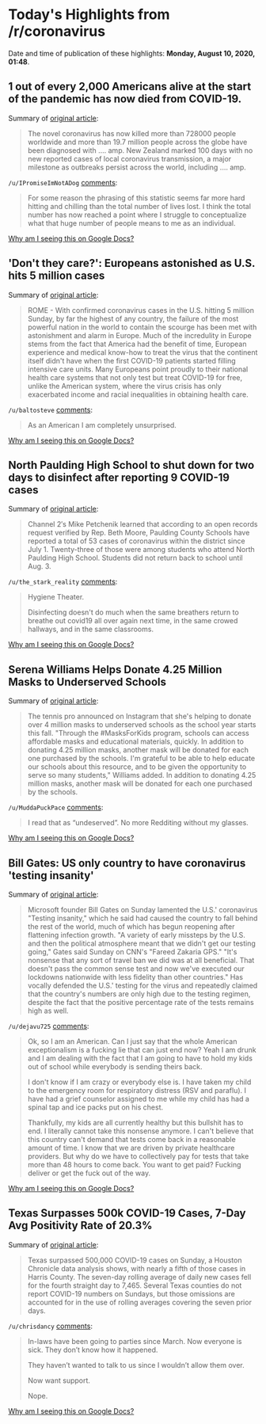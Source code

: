 # Today's Highlights from /r/coronavirus

Date and time of publication of these highlights: **Monday, August 10, 2020, 01:48**.

## 1 out of every 2,000 Americans alive at the start of the pandemic has now died from COVID-19.

Summary of [original article](https://news.google.com/covid19/map?hl=en-US&mid=%2Fm%2F09c7w0&gl=US&ceid=US%3Aen):

> The novel coronavirus has now killed more than 728000 people worldwide and more than 19.7 million people across the globe have been diagnosed with .... amp. New Zealand marked 100 days with no new reported cases of local coronavirus transmission, a major milestone as outbreaks persist across the world, including .... amp.

`/u/IPromiseImNotADog` [comments](https://www.reddit.com/r/Coronavirus/comments/i6zble/1_out_of_every_2000_americans_alive_at_the_start/):

> For some reason the phrasing of this statistic seems far more hard hitting and chilling than the total number of lives lost. I think the total number has now reached a point where I struggle to conceptualize what that huge number of people means to me as an individual.

[Why am I seeing this on Google Docs?](https://docs.google.com/document/d/1Dc6We63vOXIZsc0op-Bt4abqkYjXzOigalQqFxmvvbM/edit?usp=sharing)

## 'Don't they care?': Europeans astonished as U.S. hits 5 million cases

Summary of [original article](https://www.ctvnews.ca/health/coronavirus/don-t-they-care-europeans-astonished-as-u-s-hits-5-million-cases-1.5057041):

> ROME - With confirmed coronavirus cases in the U.S. hitting 5 million Sunday, by far the highest of any country, the failure of the most powerful nation in the world to contain the scourge has been met with astonishment and alarm in Europe. Much of the incredulity in Europe stems from the fact that America had the benefit of time, European experience and medical know-how to treat the virus that the continent itself didn't have when the first COVID-19 patients started filling intensive care units. Many Europeans point proudly to their national health care systems that not only test but treat COVID-19 for free, unlike the American system, where the virus crisis has only exacerbated income and racial inequalities in obtaining health care.

`/u/baltosteve` [comments](https://www.reddit.com/r/Coronavirus/comments/i6mepj/dont_they_care_europeans_astonished_as_us_hits_5/):

> As an American I am completely unsurprised.

[Why am I seeing this on Google Docs?](https://docs.google.com/document/d/1Dc6We63vOXIZsc0op-Bt4abqkYjXzOigalQqFxmvvbM/edit?usp=sharing)

## North Paulding High School to shut down for two days to disinfect after reporting 9 COVID-19 cases

Summary of [original article](https://www.wsbtv.com/news/local/paulding-county/north-pauling-high-school-shut-down-two-days-disinfect-after-9-covid-19-cases/5M5VMEQOSVDXVG4HMKXUZ46GLM/):

> Channel 2′s Mike Petchenik learned that according to an open records request verified by Rep. Beth Moore, Paulding County Schools have reported a total of 53 cases of coronavirus within the district since July 1. Twenty-three of those were among students who attend North Paulding High School. Students did not return back to school until Aug. 3.

`/u/the_stark_reality` [comments](https://www.reddit.com/r/Coronavirus/comments/i6reot/north_paulding_high_school_to_shut_down_for_two/):

> Hygiene Theater.
> 
> Disinfecting doesn't do much when the same breathers return to breathe out covid19 all over again next time, in the same crowed hallways, and in the same classrooms.

[Why am I seeing this on Google Docs?](https://docs.google.com/document/d/1Dc6We63vOXIZsc0op-Bt4abqkYjXzOigalQqFxmvvbM/edit?usp=sharing)

## Serena Williams Helps Donate 4.25 Million Masks to Underserved Schools

Summary of [original article](https://www.etonline.com/serena-williams-helps-donate-425-million-masks-to-underserved-schools-151034):

> The tennis pro announced on Instagram that she's helping to donate over 4 million masks to underserved schools as the school year starts this fall. "Through the #MasksForKids program, schools can access affordable masks and educational materials, quickly. In addition to donating 4.25 million masks, another mask will be donated for each one purchased by the schools. I'm grateful to be able to help educate our schools about this resource, and to be given the opportunity to serve so many students," Williams added. In addition to donating 4.25 million masks, another mask will be donated for each one purchased by the schools.

`/u/MuddaPuckPace` [comments](https://www.reddit.com/r/Coronavirus/comments/i6s3v2/serena_williams_helps_donate_425_million_masks_to/):

> I read that as “undeserved”. No more Redditing without my glasses.

[Why am I seeing this on Google Docs?](https://docs.google.com/document/d/1Dc6We63vOXIZsc0op-Bt4abqkYjXzOigalQqFxmvvbM/edit?usp=sharing)

## Bill Gates: US only country to have coronavirus 'testing insanity'

Summary of [original article](https://thehill.com/policy/healthcare/511243-bill-gates-us-only-country-to-have-coronavirus-testing-insanity):

> Microsoft founder Bill Gates on Sunday lamented the U.S.' coronavirus "Testing insanity," which he said had caused the country to fall behind the rest of the world, much of which has begun reopening after flattening infection growth. "A variety of early missteps by the U.S. and then the political atmosphere meant that we didn't get our testing going," Gates said Sunday on CNN's "Fareed Zakaria GPS." "It's nonsense that any sort of travel ban we did was at all beneficial. That doesn't pass the common sense test and now we've executed our lockdowns nationwide with less fidelity than other countries." Has vocally defended the U.S.' testing for the virus and repeatedly claimed that the country's numbers are only high due to the testing regimen, despite the fact that the positive percentage rate of the tests remains high as well.

`/u/dejavu725` [comments](https://www.reddit.com/r/Coronavirus/comments/i6wmfb/bill_gates_us_only_country_to_have_coronavirus/):

> Ok, so I am an American.  Can I just say that the whole American exceptionalism is a fucking lie that can just end now?  Yeah I am drunk and I am dealing with the fact that I am going to have to hold my kids out of school while everybody is sending theirs back.
> 
> I don't know if I am crazy or everybody else is.  I have taken my child to the emergency room for respiratory distress (RSV and paraflu).  I have had a grief counselor assigned to me while my child has had a spinal tap and ice packs put on his chest.
> 
> Thankfully, my kids are all currently healthy but this bullshit has to end.  I literally cannot take this nonsense anymore.  I can't believe that this country can't demand that tests come back in a reasonable amount of time.  I know that we are driven by private healthcare providers.  But why do we have to collectively pay for tests that take more than 48 hours to come back.  You want to get paid?  Fucking deliver or get the fuck out of the way.

[Why am I seeing this on Google Docs?](https://docs.google.com/document/d/1Dc6We63vOXIZsc0op-Bt4abqkYjXzOigalQqFxmvvbM/edit?usp=sharing)

## Texas Surpasses 500k COVID-19 Cases, 7-Day Avg Positivity Rate of 20.3%

Summary of [original article](https://www.houstonchronicle.com/news/houston-texas/article/Texas-tallies-500-000-COVID-19-cases-15471053.php):

> Texas surpassed 500,000 COVID-19 cases on Sunday, a Houston Chronicle data analysis shows, with nearly a fifth of those cases in Harris County. The seven-day rolling average of daily new cases fell for the fourth straight day to 7,465. Several Texas counties do not report COVID-19 numbers on Sundays, but those omissions are accounted for in the use of rolling averages covering the seven prior days.

`/u/chrisdancy` [comments](https://www.reddit.com/r/Coronavirus/comments/i6wx6p/texas_surpasses_500k_covid19_cases_7day_avg/):

> In-laws have been going to parties since March. Now everyone is sick. They don’t know how it happened. 
> 
> They haven’t wanted to talk to us since I wouldn’t allow them over. 
> 
> Now want support. 
> 
> Nope.

[Why am I seeing this on Google Docs?](https://docs.google.com/document/d/1Dc6We63vOXIZsc0op-Bt4abqkYjXzOigalQqFxmvvbM/edit?usp=sharing)

